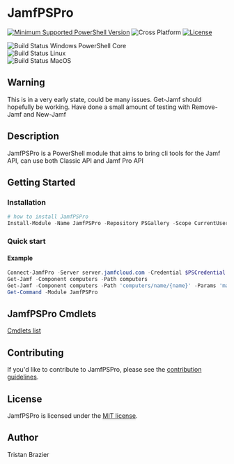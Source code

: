 # JamfPSPro
[![Minimum Supported PowerShell Version](https://img.shields.io/badge/PowerShell-6+-purple.svg)](https://github.com/PowerShell/PowerShell) ![Cross Platform](https://img.shields.io/badge/platform-windows%20%7C%20macos%20%7C%20linux-lightgrey) [![License][license-badge]](LICENSE)

![Build Status Windows PowerShell Core](https://github.com/TrustyTristan/JamfPSPro/workflows/ActionsTest-Windows-pwsh-Build/badge.svg?branch=master) \
![Build Status Linux](https://github.com/TrustyTristan/JamfPSPro/workflows/ActionsTest-Linux-Build/badge.svg?branch=master) \
![Build Status MacOS](https://github.com/TrustyTristan/JamfPSPro/workflows/ActionsTest-MacOS-Build/badge.svg?branch=master)

[license-badge]: https://img.shields.io/github/license/TrustyTristan/JamfPSPro

## Warning 

This is in a very early state, could be many issues.
Get-Jamf should hopefully be working.
Have done a small amount of testing with Remove-Jamf and New-Jamf

## Description

JamfPSPro is a PowerShell module that aims to bring cli tools for the Jamf API, can use both Classic API and Jamf Pro API

## Getting Started

### Installation

```powershell
# how to install JamfPSPro
Install-Module -Name JamfPSPro -Repository PSGallery -Scope CurrentUser
```

### Quick start

#### Example

```powershell
Connect-JamfPro -Server server.jamfcloud.com -Credential $PSCredential
Get-Jamf -Component computers -Path computers
Get-Jamf -Component computers -Path 'computers/name/{name}' -Params 'macbookpro'
Get-Command -Module JamfPSPro

```
## JamfPSPro Cmdlets
[Cmdlets list](/docs/JamfPSPro.md)

## Contributing

If you'd like to contribute to JamfPSPro, please see the [contribution guidelines](.github/CONTRIBUTING.md).

## License

JamfPSPro is licensed under the [MIT license](LICENSE).

## Author

Tristan Brazier